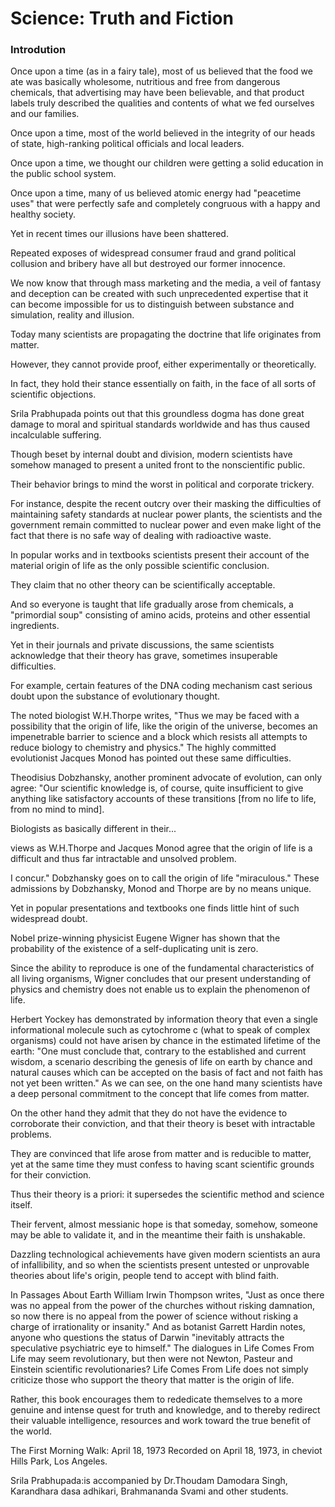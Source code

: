 # Science: Truth and Fiction

### Introdution

Once upon a time (as in a fairy tale), most of us believed that the food we ate was basically wholesome, nutritious and free from dangerous chemicals, that advertising may have been believable, and that product labels truly described the qualities and contents of what we fed ourselves and our families.

Once upon a time, most of the world believed in the integrity of our heads of state, high-ranking political officials and local leaders.

Once upon a time, we thought our children were getting a solid education in the public school system.

Once upon a time, many of us believed atomic energy had "peacetime uses" that were perfectly safe and completely congruous with a happy and healthy society.

Yet in recent times our illusions have been shattered.

Repeated exposes of widespread consumer fraud and grand political collusion and bribery have all but destroyed our former innocence.

We now know that through mass marketing and the media, a veil of fantasy and deception can be created with such unprecedented expertise that it can become impossible for us to distinguish between substance and simulation, reality and illusion.

Today many scientists are propagating the doctrine that life originates from matter.

However, they cannot provide proof, either experimentally or theoretically.

In fact, they hold their stance essentially on faith, in the face of all sorts of scientific objections.

Srila Prabhupada points out that this groundless dogma has done great damage to moral and spiritual standards worldwide and has thus caused incalculable suffering.

Though beset by internal doubt and division, modern scientists have somehow managed to present a united front to the nonscientific public.

Their behavior brings to mind the worst in political and corporate trickery.

For instance, despite the recent outcry over their masking the difficulties of maintaining safety standards at nuclear power plants, the scientists and the government remain committed to nuclear power and even make light of the fact that there is no safe way of dealing with radioactive waste.

In popular works and in textbooks scientists present their account of the material origin of life as the only possible scientific conclusion.

They claim that no other theory can be scientifically acceptable.

And so everyone is taught that life gradually arose from chemicals, a "primordial soup" consisting of amino acids, proteins and other essential ingredients.

Yet in their journals and private discussions, the same scientists acknowledge that their theory has grave, sometimes insuperable difficulties.

For example, certain features of the DNA coding mechanism cast serious doubt upon the substance of evolutionary thought.

The noted biologist W.H.Thorpe writes, "Thus we may be faced with a possibility that the origin of life, like the origin of the universe, becomes an impenetrable barrier to science and a block which resists all attempts to reduce biology to chemistry and physics." The highly committed evolutionist Jacques Monod has pointed out these same difficulties.

Theodisius Dobzhansky, another prominent advocate of evolution, can only agree: "Our scientific knowledge is, of course, quite insufficient to give anything like satisfactory accounts of these transitions [from no life to life, from no mind to mind].

Biologists as basically different in their...

views as W.H.Thorpe and Jacques Monod agree that the origin of life is a difficult and thus far intractable and unsolved problem.

I concur." Dobzhansky goes on to call the origin of life "miraculous." These admissions by Dobzhansky, Monod and Thorpe are by no means unique.

Yet in popular presentations and textbooks one finds little hint of such widespread doubt.

Nobel prize-winning physicist Eugene Wigner has shown that the probability of the existence of a self-duplicating unit is zero.

Since the ability to reproduce is one of the fundamental characteristics of all living organisms, Wigner concludes that our present understanding of physics and chemistry does not enable us to explain the phenomenon of life.

Herbert Yockey has demonstrated by information theory that even a single informational molecule such as cytochrome c (what to speak of complex organisms) could not have arisen by chance in the estimated lifetime of the earth: "One must conclude that, contrary to the established and current wisdom, a scenario describing the genesis of life on earth by chance and natural causes which can be accepted on the basis of fact and not faith has not yet been written." As we can see, on the one hand many scientists have a deep personal commitment to the concept that life comes from matter.

On the other hand they admit that they do not have the evidence to corroborate their conviction, and that their theory is beset with intractable problems.

They are convinced that life arose from matter and is reducible to matter, yet at the same time they must confess to having scant scientific grounds for their conviction.

Thus their theory is a priori: it supersedes the scientific method and science itself.

Their fervent, almost messianic hope is that someday, somehow, someone may be able to validate it, and in the meantime their faith is unshakable.

Dazzling technological achievements have given modern scientists an aura of infallibility, and so when the scientists present untested or unprovable theories about life's origin, people tend to accept with blind faith.

In Passages About Earth William Irwin Thompson writes, "Just as once there was no appeal from the power of the churches without risking damnation, so now there is no appeal from the power of science without risking a charge of irrationality or insanity." And as botanist Garrett Hardin notes, anyone who questions the status of Darwin "inevitably attracts the speculative psychiatric eye to himself." The dialogues in Life Comes From Life may seem revolutionary, but then were not Newton, Pasteur and Einstein scientific revolutionaries? Life Comes From Life does not simply criticize those who support the theory that matter is the origin of life.

Rather, this book encourages them to rededicate themselves to a more genuine and intense quest for truth and knowledge, and to thereby redirect their valuable intelligence, resources and work toward the true benefit of the world.

The First Morning Walk: April 18, 1973 Recorded on April 18, 1973, in cheviot Hills Park, Los Angeles.

Srila Prabhupada:is accompanied by Dr.Thoudam Damodara Singh, Karandhara dasa adhikari, Brahmananda Svami and other students.

